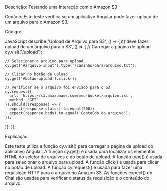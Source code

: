 Descrição: Testando uma Interação com o Amazon S3

Cenário: Este teste verifica se um aplicativo Angular pode fazer upload de um arquivo para o Amazon S3.

Código:

JavaScript
describe('Upload de Arquivo para S3', () => {
  it('deve fazer upload de um arquivo para o S3', () => {
    // Carregar a página de upload
    cy.visit('/upload');

    // Selecionar o arquivo para upload
    cy.get('#arquivo-input').type('/caminho/para/arquivo.txt');

    // Clicar no botão de upload
    cy.get('#botao-upload').click();

    // Verificar se o arquivo foi enviado para o S3
    cy.request({
      url: 'https://s3.amazonaws.com/meu-bucket/arquivo.txt',
      method: 'GET'
    }).should((response) => {
      expect(response.status).to.equal(200);
      expect(response.body).to.equal('Conteúdo do arquivo');
    });
  });
});

Explicação:

Este teste utiliza a função cy.visit() para carregar a página de upload do aplicativo Angular.
A função cy.get() é usada para localizar os elementos HTML do seletor de arquivos e do botão de upload.
A função type() é usada para selecionar o arquivo para upload.
A função click() é usada para clicar no botão de upload.
A função cy.request() é usada para fazer uma requisição HTTP para o arquivo no Amazon S3.
As funções expect() do Chai são usadas para verificar o status da requisição e o conteúdo do arquivo.
